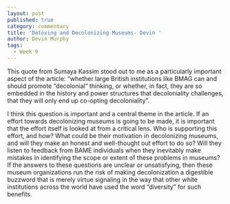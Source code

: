```yaml
---
layout: post
published: true
category: commentary
title: 'Detoxing and Decolonizing Museums- Devin '
author: Devin Murphy
tags:
  - Week 9
---
```

This quote from Sumaya Kassim stood out to me as a particularly important aspect of the article: “whether large British institutions like BMAG can and should promote “decolonial” thinking, or whether, in fact, they are so embedded in the history and power structures that decoloniality challenges, that they will only end up co-opting decoloniality”.

I think this question is important and a central theme in the article. If an effort towards decolonizing museums is going to be made, it is important that the effort itself is looked at from a critical lens. Who is supporting this effort, and how? What could be their motivation in decolonizing museums, and will they make an honest and well-thought out effort to do so? Will they listen to feedback from BAME individuals when they inevitably make mistakes in identifying the scope or extent of these problems in museums? If the answers to these questions are unclear or unsatisfying, then these museum organizations run the risk of making decolonization a digestible buzzword that is merely virtue signaling in the way that other white institutions across the world have used the word “diversity” for such benefits. 

